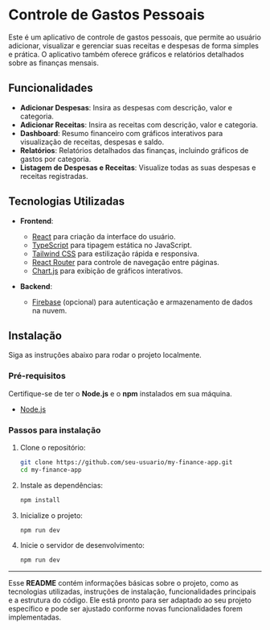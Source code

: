 # Controle de Gastos Pessoais

Este é um aplicativo de controle de gastos pessoais, que permite ao usuário adicionar, visualizar e gerenciar suas receitas e despesas de forma simples e prática. O aplicativo também oferece gráficos e relatórios detalhados sobre as finanças mensais.

## Funcionalidades

- **Adicionar Despesas**: Insira as despesas com descrição, valor e categoria.
- **Adicionar Receitas**: Insira as receitas com descrição, valor e categoria.
- **Dashboard**: Resumo financeiro com gráficos interativos para visualização de receitas, despesas e saldo.
- **Relatórios**: Relatórios detalhados das finanças, incluindo gráficos de gastos por categoria.
- **Listagem de Despesas e Receitas**: Visualize todas as suas despesas e receitas registradas.

## Tecnologias Utilizadas

- **Frontend**: 
  - [React](https://reactjs.org/) para criação da interface do usuário.
  - [TypeScript](https://www.typescriptlang.org/) para tipagem estática no JavaScript.
  - [Tailwind CSS](https://tailwindcss.com/) para estilização rápida e responsiva.
  - [React Router](https://reactrouter.com/) para controle de navegação entre páginas.
  - [Chart.js](https://www.chartjs.org/) para exibição de gráficos interativos.
  
- **Backend**:
  - [Firebase](https://firebase.google.com/) (opcional) para autenticação e armazenamento de dados na nuvem.

## Instalação

Siga as instruções abaixo para rodar o projeto localmente.

### Pré-requisitos

Certifique-se de ter o **Node.js** e o **npm** instalados em sua máquina.

- [Node.js](https://nodejs.org/en/download/)

### Passos para instalação

1. Clone o repositório:

   ```bash
   git clone https://github.com/seu-usuario/my-finance-app.git
   cd my-finance-app
   ```

2. Instale as dependências:

   ```bash
   npm install
   ```

3. Inicialize o projeto:

   ```bash
   npm run dev
   ```
4. Inicie o servidor de desenvolvimento:

   ```bash
   npm run dev
   ```





---

Esse **README** contém informações básicas sobre o projeto, como as tecnologias utilizadas, instruções de instalação, funcionalidades principais e a estrutura do código. Ele está pronto para ser adaptado ao seu projeto específico e pode ser ajustado conforme novas funcionalidades forem implementadas.
